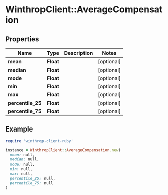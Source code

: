 # WinthropClient::AverageCompensation

## Properties

| Name | Type | Description | Notes |
| ---- | ---- | ----------- | ----- |
| **mean** | **Float** |  | [optional] |
| **median** | **Float** |  | [optional] |
| **mode** | **Float** |  | [optional] |
| **min** | **Float** |  | [optional] |
| **max** | **Float** |  | [optional] |
| **percentile_25** | **Float** |  | [optional] |
| **percentile_75** | **Float** |  | [optional] |

## Example

```ruby
require 'winthrop-client-ruby'

instance = WinthropClient::AverageCompensation.new(
  mean: null,
  median: null,
  mode: null,
  min: null,
  max: null,
  percentile_25: null,
  percentile_75: null
)
```

